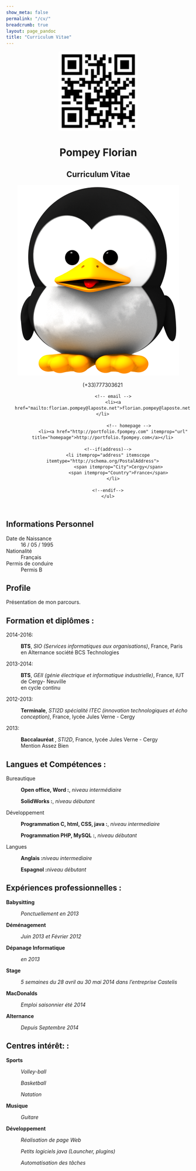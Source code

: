 ```yaml
---
show_meta: false
permalink: "/cv/"
breadcrumb: true
layout: page_pandoc
title: "Curriculum Vitae"
---
```

  <header itemscope itemtype="http://http://schema.org/Person" class="with-photo">
    <div id="title" class="qrcode">
            <img id="qrcode" src="../assets/img/images_pandoc/qrcode.png" />
            <h1 class="fullname">
        <span itemprop="givenName">Pompey</span>
        <span itemprop="familyName">Florian</span>
      </h1>
      <h2 class="title">Curriculum Vitae</h2>
    </div>
        <img src="../assets/img/images_pandoc/picture.png" />
        <ul class="details">
      	    <!-- phone -->
            <!-- mobile -->
            (+33)777303621
            <!-- fax -->

            <!-- email -->
            <li><a href="mailto:florian.pompey@laposte.net">florian.pompey@laposte.net</a></li>

                        <!-- homepage -->
            <li><a href="http://portfolio.fpompey.com" itemprop="url" title="homepage">http://portfolio.fpompey.com</a></li>
            
	    <!--if(address)-->
	    <li itemprop="address" itemscope itemtype="http://schema.org/PostalAddress">
                <span itemprop="City">Cergy</span>
                <span itemprop="Country">France</span>
            </li>
            
	    <!--endif-->
        </ul>
  </header>

  <section id="informations-personnel" class="level2 listing">
  <h2>Informations Personnel</h2>
  <dl>
  <dt>Date de Naissance</dt>
  <dd>16 / 05 / 1995</dd>
  <dt>Nationalité</dt>
  <dd>Français</dd>
  <dt>Permis de conduire</dt>
  <dd>Permis B</dd>
  </dl>
  </section>

  <section id="profile" class="level2">
  <h2>Profile</h2>
  <p>Présentation de mon parcours.</p>
  </section>

  <section id="education" class="level2">
  <h2>Formation et diplômes :</h2>
  
  <dl>
  <dt>2014-2016:</dt>
  <dd><p><strong>BTS</strong>, <em>SIO (Services informatiques aux organisations)</em>, France, Paris<br/> en Alternance société BCS Technologies</p></dd>
  </dl>

  <dl>
  <dt>2013-2014:</dt>
  <dd><p><strong>BTS</strong>, <em>GEII (génie électrique et informatique industrielle)</em>, France, IUT de Cergy- Neuville<br/> en cycle continu</p></dd>
  </dl>
  
  <dl>
  <dt>2012-2013:</dt>
  <dd><p><strong>Terminale</strong>, <em>STI2D spécialité ITEC (innovation technologiques et écho conception)</em>, France, lycée Jules Verne - Cergy<br/></p></dd>
  </dl>
  
  <dl>
  <dt>2013:</dt>
  <dd><p><strong>Baccalauréat </strong>, <em>STI2D</em>, France, lycée Jules Verne - Cergy<br/> Mention Assez Bien</p></dd>
  
  </dl>
  </section>
  
  <section id="awards-and-grants" class="level2">
  <h2>Langues  et  Compétences :</h2>
  <dl>
  
  <dt>Bureautique</dt>
  <dd><p><strong>Open office, Word :</strong>, <em>niveau intermédiaire</em></p></dd>
  <dd><p><strong>SolidWorks :</strong>, <em>niveau débutant</em></p></dd>
  
  <dt>Développement</dt>
  <dd><p><strong>Programmation C, html, CSS, java :</strong>, <em>niveau intermediaire</em></p></dd>
  <dd><p><strong>Programmation PHP, MySQL :</strong>, <em>niveau débutant</em></p></dd>
  
  <dt>Langues</dt>
  <dd><p><strong>Anglais :</strong><em>niveau intermediaire</em></p></dd>
  <dd><p><strong>Espagnol :</strong><em>niveau débutant</em></p></dd>
  
  </dl>
  </section>
  
  <section id="experience" class="level2">
  <h2>Expériences professionnelles :</h2>
  <dl>
  
  <dt><strong>Babysitting</strong></dt>
  <dd><p><em>Ponctuellement en 2013</em></p></dd>
  
  <dt><strong>Déménagement</strong></dt>
  <dd><p><em>Juin 2013 et Février 2012</em></p></dd>
  
  <dt><strong>Dépanage Informatique</strong></dt>
  <dd><p><em>en 2013</em></p></dd>
  
  <dt><strong>Stage</strong></dt>
  <dd><p><em>5 semaines du 28 avril au 30 mai 2014 dans l’entreprise Castelis</em></p></dd>
  
  <dt><strong>MacDonalds</strong></dt>
  <dd><p><em>Emploi saisonnier été 2014</em></p></dd>
  
  <dt><strong>Alternance</strong></dt>
  <dd><p><em>Depuis Septembre 2014</em></p></dd>
  
  </dl>
  </section>
  
  <section id="experience" class="level2">
  <h2>Centres intérêt: :</h2>
  <dl>
  
  <dt><strong>Sports</strong></dt>
  <dd><p><em>Volley-ball</em></p></dd>
  <dd><p><em>Basketball</em></p></dd>
  <dd><p><em>Natation</em></p></dd>
  
  <dt><strong>Musique</strong></dt>
  <dd><p><em>Guitare</em></p></dd>
  
  <dt><strong>Développement</strong></dt>
  <dd><p><em>Réalisation de page Web</em></p></dd>
  <dd><p><em>Petits logiciels java (Launcher, plugins)</em></p></dd>
  <dd><p><em>Automatisation des tâches</em></p></dd>
  
  </dl>
  </section>
